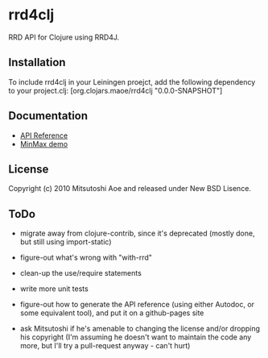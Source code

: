 rrd4clj
==============

RRD API for Clojure using RRD4J.

Installation
-------------

To include rrd4clj in your Leiningen proejct, add the following dependency to your project.clj:
    [org.clojars.maoe/rrd4clj "0.0.0-SNAPSHOT"]

Documentation
-------------

- [API Reference](http://maoe.github.com/rrd4clj/autodoc/)
- [MinMax demo](http://github.com/maoe/rrd4clj/blob/master/src/clj/rrd4clj/examples.clj)

License
-------------

Copyright (c) 2010 Mitsutoshi Aoe and released under New BSD Lisence.

ToDo
-------------

 - migrate away from clojure-contrib, since it's deprecated (mostly
   done, but still using import-static)

 - figure-out what's wrong with "with-rrd"

 - clean-up the use/require statements

 - write more unit tests

 - figure-out how to generate the API reference (using either Autodoc,
   or some equivalent tool), and put it on a github-pages site

 - ask Mitsutoshi if he's amenable to changing the license and/or
   dropping his copyright (I'm assuming he doesn't want to maintain
   the code any more, but I'll try a pull-request anyway - can't hurt)
